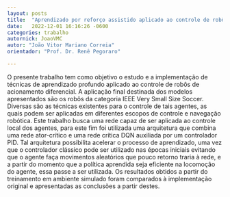 ```yaml
---
layout: posts
title:  "Aprendizado por reforço assistido aplicado ao controle de robôs de acionamento"
date:   2022-12-01 16:16:26 -0600
categories: trabalho
autornick: JoaoVMC
autor: "João Vitor Mariano Correia"
orientador: "Prof. Dr. Renê Pegoraro"

---
```


O presente trabalho tem como objetivo o estudo e a implementação de técnicas de aprendizado profundo aplicado ao controle de robôs de acionamento diferencial. A aplicação final destinada dos modelos apresentados são os robôs da categoria IEEE Very Small Size Soccer. Diversas são as técnicas existentes para o controle de tais agentes, as quais podem ser aplicadas em diferentes escopos de controle e navegação robótica. Este trabalho busca uma rede capaz de ser aplicada ao controle local dos agentes, para este fim foi utilizada uma arquitetura que combina uma rede ator-crítico e uma rede crítica DQN auxiliada por um controlador PID. Tal arquitetura possibilita acelerar o processo de aprendizado, uma vez que o controlador clássico pode ser utilizado nas épocas iniciais evitando que o agente faça movimentos aleatórios que pouco retorno traria à rede, e a partir do momento que a política aprendida seja eficiente na locomoção do agente, essa passe a ser utilizada. Os resultados obtidos a partir do treinamento em ambiente simulado foram comparados à implementação original e apresentadas as conclusões a partir destes.
